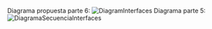 Diagrama propuesta parte 6:
![DiagramInterfaces](https://user-images.githubusercontent.com/78450705/114965391-1bfe3800-9e36-11eb-8601-2a78d2a9cd64.png)
Diagrama parte 5:
![DiagramaSecuenciaInterfaces](https://user-images.githubusercontent.com/78450705/115076780-a9876980-9ec2-11eb-9f49-dc00106d9574.png)
